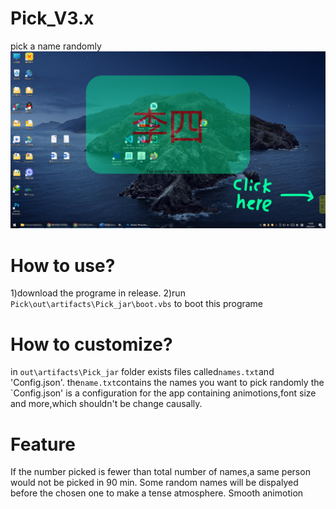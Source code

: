 # Pick_V3.x
pick a name randomly
![image](https://github.com/57UU/Pick_V3.x/blob/main/example.png)
# How to use?
1)download the programe in release.
2)run `Pick\out\artifacts\Pick_jar\boot.vbs` to boot this programe
# How to customize?
in `out\artifacts\Pick_jar` folder exists files called`names.txt`and 'Config.json'.
the`name.txt`contains the names you want to pick randomly
the `Config.json' is a configuration for the app containing animotions,font size and more,which shouldn't be change causally.
# Feature
If the number picked is fewer than total number of names,a same person would not be picked in 90 min.
Some random names will be dispalyed before the chosen one to make a tense atmosphere.
Smooth animotion
